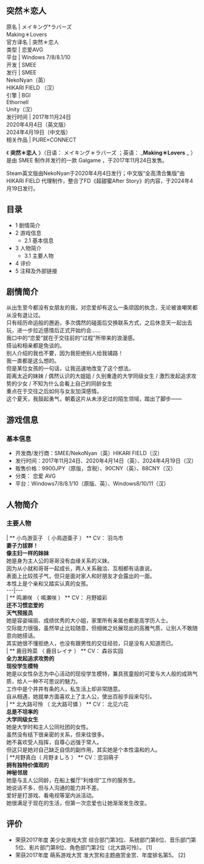 突然＊恋人  
---  
原名  |  メイキング*ラバーズ    
Making＊Lovers  
官方译名  |  突然＊恋人   
类型  |  恋爱AVG   
平台  |  Windows 7/8/8.1/10   
开发  |  SMEE   
发行  |  SMEE   
NekoNyan（英）  
HIKARI FIELD  （汉）  
引擎  |  BGI   
Ethornell  
Unity（汉）  
发行时间  |  2017年11月24日   
2020年4月4日（英文版）  
2024年4月19日（中文版）  
相关作品  |  PURE×CONNECT   
  
《 **突然＊恋人** 》（日语：  メイキング＊ラバーズ  ；英语： _**Making＊Lovers** _ ）是由  SMEE  制作并发行的一款
Galgame  ，于2017年11月24日发售。

Steam英文版由NekoNyan于2020年4月4日发行；中文版“全高清合集版”由  HIKARI FIELD  代理制作，整合了FD《超甜蜜After
Story》的内容，于2024年4月19日发行。

##  目录

  * 1  剧情简介 
  * 2  游戏信息 
    * 2.1  基本信息 
  * 3  人物简介 
    * 3.1  主要人物 
  * 4  评价 
  * 5  注释及外部链接 

##  剧情简介

从出生至今都没有女朋友的我，对恋爱却有这么一条顽固的执念，无论被谁嘲笑都从没有退让过。  
只有经历命运般的邂逅，多次偶然的碰面后交换联系方式，之后休息天一起出去玩，进一步拉近感情后正式开始约会……  
我口中的“恋爱”就在于交往前的“过程”所带来的浪漫感。  
搭讪和相亲都是免谈的。  
别人介绍的我也不要，因为我拒绝别人给我铺路！  
我一直都是这么想的。  
但是某位女孩的一句话，让我迅速地改变了这个想法。  
距离太近的妹妹  /  偶然认识的大姐姐  /  久别重逢的大学同级女生  /  激烈发起追求攻势的少女  /  不知为什么会看上自己的同龄女生  
重点在于交往之后如何与女友加深感情。  
这个夏天，我鼓起勇气，朝着这片从未涉足过的陌生领域，踏出了脚步——

##  游戏信息

###  基本信息

  * 开发商/发行商：SMEE/NekoNyan（英）HIKARI FIELD（汉） 
  * 发行时间：2017年11月24日、2020年4月14日（英）、2024年4月19日（汉） 
  * 贩售价格：9900JPY（原版，含税）、90CNY（英）、88CNY（汉） 
  * 分类： 恋爱  AVG 
  * 平台：Windows7/8/8.1/10（原版、英）、Windows8/10/11（汉） 

##  人物简介

###  主要人物

|  ** 小鸟游亚子  （  小鳥遊亜子  ） ** CV：  羽鸟市  
**妻子力拔群！**  
**像主妇一样的妹妹**  
她是身为主人公的哥哥没有血缘关系的义妹。  
因为从小就和哥哥一起成长，两人关系融洽、互相都有话直说。  
表面上比较孩子气，但只是面对家人和好朋友才会露出的一面。  
本性上是个亲和又踏实认真的女孩。  
---|---  
|  ** 鸣濑咲  （  鳴瀬咲  ） ** CV：  月野姬彩  
**还不习惯恋爱的**  
**天气预报员**  
她是容姿端丽、成绩优秀的大小姐，家里所有亲属也都是高学历人士。  
交际能力很强，虽然举止比较随意，但细微之处展现出的高雅气质，让别人不敢随意向她搭话。  
其实她很不懂拒绝人，也没有跟男性的交往经验，只是没有人知道而已。  
|  ** 鹿目玲菜  （  鹿目レイナ  ） ** CV：  森谷实园  
**全力发起追求攻势的**  
**现役学生模特**  
她是以女性杂志为中心活动的现役学生模特，兼具孩童般的可爱与大人般的成熟气质，给人一种不可思议的魅力。  
工作中是个井井有条的人，私生活上却非常随意。  
自从相遇，她就单方面喜欢上了主人公，使出百般手段来勾引。  
|  ** 北大路可怜  （  北大路可憐  ） ** CV：  北见六花  
**总是不坦率的**  
**大学同级女生**  
她是大学时和主人公同社团的女性。  
虽然没有结下很亲密的关系，但来往很多。  
她不喜欢受人指挥，自尊心远强于常人。  
但这只是她对自己缺乏自信的副作用，其实她是个本性温和的人。  
|  **月野真白（ 月野ましろ  ） ** CV：恋羽萌子  
**拥有独特价值观的**  
**神秘邻居**  
她是与主人公同龄，在船上餐厅“利维坦”工作的服务生。  
她说话不多，但与人沟通的能力并不差。  
爱好是打游戏、看电视等室内派活动。  
她很满足于现在的生活，但第一次恋爱也让她渐渐发生改变。  
  
##  评价

  * 荣获2017年度  美少女游戏大赏  综合部门第3位、系统部门第8位、音乐部门第5位、影片部门第8位、角色部门第2位（北大路可怜）。  [1] 
  * 荣获2017年度  萌系游戏大赏  准大赏和主题曲赏金赏、年度排名第5。  [2] 